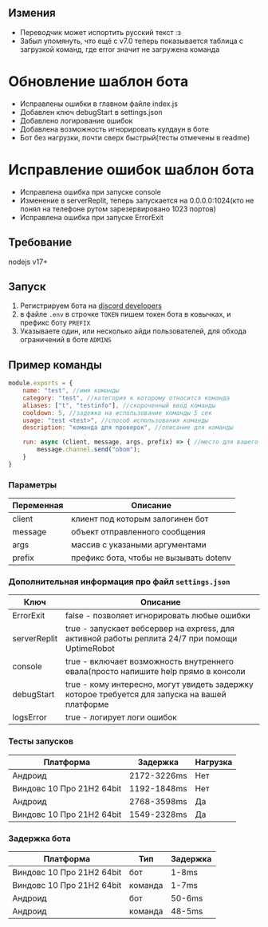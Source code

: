 ## Измения ###
  * Переводчик может испортить русский текст :з
  * Забыл упомянуть, что ещё с v7.0 теперь показывается таблица с загрузкой команд, где error значит не загружена команда
  # Обновление шаблон бота
  + Исправлены ошибки в главном файле index.js
  + Добавлен ключ debugStart в settings.json
  + Добавлено логирование ошибок
  + Добавлена возможность игнорировать кулдаун в боте
  + Бот без нагрузки, почти сверх быстрый(тесты отмечены в readme)
  # Исправление ошибок шаблон бота
  + Исправлена ошибка при запуске console
  + Изменение в serverReplit, теперь запускается на 0.0.0.0:1024(кто не понял на телефоне рутом зарезервировано 1023 портов)
  + Исправлена ошибка при запуске ErrorExit

## Требование
nodejs v17+

## Запуск
  1. Регистрируем бота на [discord developers](https://discord.com/developers/applications)
  2. в файле `.env` в строчке `TOKEN` пишем токен бота в ковычках, и префикс боту `PREFIX`
  3. Указываете один, или несколько айди пользователей, для обхода ограничений в боте `ADMINS`

## Пример команды
```js
module.exports = {
    name: "test", //имя команды
    category: "test", //категория к которому относится команда
    aliases: ["t", "testinfo"], //скороченный ввод команды
    cooldown: 5, //задежка на использование команды 5 сек
    usage: "test <test>", //способ использования команды
    description: "команда для проверок", //описание для команды

    run: async (client, message, args, prefix) => { //место для вашего кода :з
        message.channel.send("obom");
    }
}
```

### Параметры ###
| Переменная | Описание                               |
| ---------- | -------------------------------------- |
| client     | клиент под которым залогинен бот       |
| message    | объект отправленного сообщения         |
| args       | массив с указаными аргументами         |
| prefix     | префикс бота, чтобы не вызывать dotenv |

### Дополнительная информация про файл `settings.json` ###
| Ключ         | Описание                                                                                       |
| ------------ | ---------------------------------------------------------------------------------------------- |
| ErrorExit    | false - позволяет игнорировать любые ошибки                                                    |
| serverReplit | true - запускает вебсервер на express, для активной работы реплита 24/7 при помощи UptimeRobot |
| console      | true - включает возможность внутреннего евала(просто напишите help прямо в консоли             |
| debugStart   | true - кому интересно, могут увидеть задержку которое требуется для запуска на вашей платформе |
| logsError    | true - логирует логи ошибок                                                                    |

### Тесты запусков ###
| Платформа                 | Задержка    | Нагрузка |
| ------------------------- | ----------- | -------- |
| Андроид                   | 2172-3226ms | Нет      |
| Виндовс 10 Про 21H2 64bit | 1192-1848ms | Нет      |
| Андроид                   | 2768-3598ms | Да       |
| Виндовс 10 Про 21H2 64bit | 1549-2328ms | Да       |

### Задержка бота ###
| Платформа                 | Тип     | Задержка |
| ------------------------- | ------- | -------- |
| Виндовс 10 Про 21H2 64bit | бот     | 1-8ms    |
| Виндовс 10 Про 21H2 64bit | команда | 1-7ms    |
| Андроид                   | бот     | 50-6ms   |
| Андроид                   | команда | 48-5ms   |
